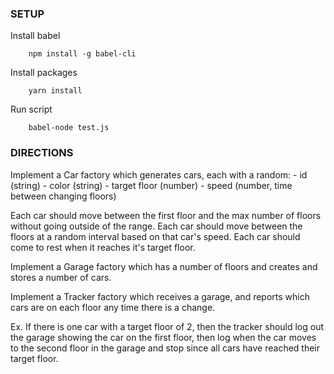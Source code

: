 ### SETUP
Install babel
```
    npm install -g babel-cli
```

Install packages
```
    yarn install
```

Run script
```
    babel-node test.js
```

### DIRECTIONS
Implement a Car factory which generates cars, each with a random:
    - id (string)
    - color (string)
    - target floor (number)
    - speed (number, time between changing floors) 

Each car should move between the first floor and the max number of floors without going outside of the range. 
Each car should move between the floors at a random interval based on that car's speed. 
Each car should come to rest when it reaches it's target floor.


Implement a Garage factory which has a number of floors and creates and stores a number of cars.

Implement a Tracker factory which receives a garage, and reports which cars are on each floor any time there is a change.

Ex. If there is one car with a target floor of 2, then the tracker should log out the garage showing the car on the first floor, then log when the car moves to the second floor in the garage and stop since all cars have reached their target floor.
